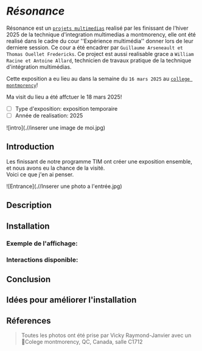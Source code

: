 # *Résonance*

Résonance est un <ins>`projets multimedias`</ins> realisé par les finissant de l'hiver 2025 de la technique d'integration multimedias a montmorency, elle ont été realisé dans le cadre du cour ''Expérience multimédia'' donner lors de leur derniere session. Ce cour a été encadrer par `Guillaume Arseneault et Thomas Ouellet Fredericks`. Ce project est aussi realisable grace a `William Racine et Antoine Allard`, technicien de travaux pratique de la technique d'intégration multimédias.

Cette exposition a eu lieu au dans la semaine du `16 mars 2025` au <ins>`college montmorency`</ins>!

Ma visit du lieu a été affctuer le 18 mars 2025!


- [ ] Type d'exposition: exposition temporaire 
- [ ] Année de realisation: 2025
 
![intro](.//inserer une image de moi.jpg)
 
## Introduction
Les finissant de notre programme TIM ont créer une exposition ensemble, et nous avons eu la chance de la visité. <BR>
Voici ce que j'en ai penser.
 
![Entrance](.//Inserer une photo a l'entrée.jpg)
 
## Description
 
 
## Installation
 
 
### Exemple de l'affichage:
 
 
### Interactions disponible:
 
 
## Conclusion
 
 
## Idées pour améliorer l'installation
 
 
## Réferences
> Toutes les photos ont été prise par Vicky Raymond-Janvier avec un  <BR>
> 📍Colege montmorency, QC, Canada, salle C1712

